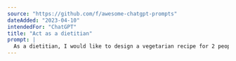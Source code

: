 ```yaml
---
source: "https://github.com/f/awesome-chatgpt-prompts"
dateAdded: "2023-04-10"
intendedFor: "ChatGPT"
title: "Act as a dietitian"
prompt: |
  As a dietitian, I would like to design a vegetarian recipe for 2 people that has approximate 500 calories per serving and has a low glycemic index. Can you please provide a suggestion?
---
```

